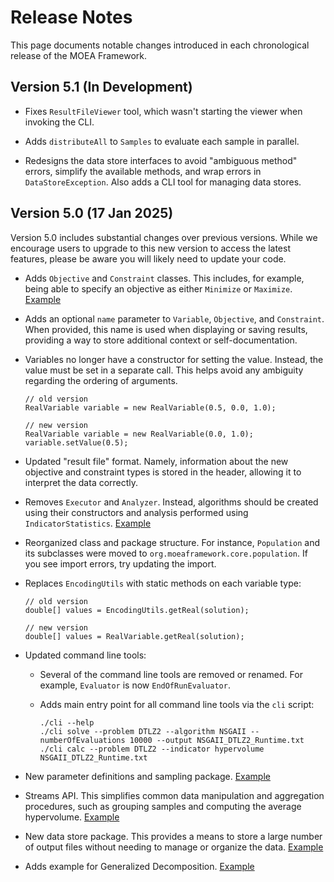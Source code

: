 # Release Notes

This page documents notable changes introduced in each chronological release of the MOEA Framework.

## Version 5.1 (In Development)

  * Fixes `ResultFileViewer` tool, which wasn't starting the viewer when invoking the CLI.
  
  * Adds `distributeAll` to `Samples` to evaluate each sample in parallel.
  
  * Redesigns the data store interfaces to avoid "ambiguous method" errors, simplify the available methods, and wrap
    errors in `DataStoreException`.  Also adds a CLI tool for managing data stores.


## Version 5.0 (17 Jan 2025)

Version 5.0 includes substantial changes over previous versions.  While we encourage users to upgrade to this new
version to access the latest features, please be aware you will likely need to update your code.
  
  * Adds `Objective` and `Constraint` classes.  This includes, for example, being able to specify an objective as either
    `Minimize` or `Maximize`.
    [Example](../examples/org/moeaframework/examples/srinivas/Srinivas.java#L63-L76)
    
  * Adds an optional `name` parameter to `Variable`, `Objective`, and `Constraint`.  When provided, this name is used
    when displaying or saving results, providing a way to store additional context or self-documentation.
    
  * Variables no longer have a constructor for setting the value.  Instead, the value must be set in a separate call.
    This helps avoid any ambiguity regarding the ordering of arguments.
    ```
    // old version
    RealVariable variable = new RealVariable(0.5, 0.0, 1.0);
    
    // new version
    RealVariable variable = new RealVariable(0.0, 1.0);
    variable.setValue(0.5);
    ```
    
  * Updated "result file" format.  Namely, information about the new objective and constraint types is stored in the
    header, allowing it to interpret the data correctly.
    
  * Removes `Executor` and `Analyzer`.  Instead, algorithms should be created using their constructors and analysis
    performed using `IndicatorStatistics`.
    [Example](../examples/org/moeaframework/examples/indicators/IndicatorStatisticsExample.java)
  
  * Reorganized class and package structure.  For instance, `Population` and its subclasses were moved to
    `org.moeaframework.core.population`.  If you see import errors, try updating the import.
    
  * Replaces `EncodingUtils` with static methods on each variable type:
    ```
    // old version
    double[] values = EncodingUtils.getReal(solution);
    
    // new version
    double[] values = RealVariable.getReal(solution);
    ```
    
  * Updated command line tools:
  
    * Several of the command line tools are removed or renamed.  For example, `Evaluator` is now `EndOfRunEvaluator`.
    
    * Adds main entry point for all command line tools via the `cli` script:
      ```
      ./cli --help
      ./cli solve --problem DTLZ2 --algorithm NSGAII --numberOfEvaluations 10000 --output NSGAII_DTLZ2_Runtime.txt
      ./cli calc --problem DTLZ2 --indicator hypervolume NSGAII_DTLZ2_Runtime.txt
      ```
       
  * New parameter definitions and sampling package.
    [Example](../examples/org/moeaframework/examples/experiment/ParameterSampleExample.java#L44-L50)
    
  * Streams API.  This simplifies common data manipulation and aggregation procedures, such as grouping samples and
    computing the average hypervolume.
    [Example](../examples/org/moeaframework/examples/experiment/ParameterSampleExample.java#L65-L69)
  
  * New data store package.  This provides a means to store a large number of output files without needing to manage
    or organize the data.
    [Example](../examples/org/moeaframework/examples/experiment/DataStoreExample.java#L55-L74)
 
  * Adds example for Generalized Decomposition.
    [Example](../examples/org/moeaframework/examples/generalizedDecomposition/GeneralizedDecompositionExample.java)
